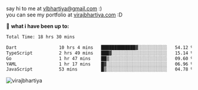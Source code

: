 say hi to me at [vlbhartiya@gmail.com](mailto:vlbhartiya@gmail.com) :)<br/>
you can see my portfolio at [virajbhartiya.com](https://virajbhartiya.com) :D<br/>


🚀 **what i have been up to:**

<!--START_SECTION:waka-->

```txt
Total Time: 18 hrs 30 mins

Dart                10 hrs 4 mins   █████████████▓░░░░░░░░░░░   54.12 %
TypeScript          2 hrs 49 mins   ███▓░░░░░░░░░░░░░░░░░░░░░   15.14 %
Go                  1 hr 47 mins    ██▒░░░░░░░░░░░░░░░░░░░░░░   09.60 %
YAML                1 hr 17 mins    █▓░░░░░░░░░░░░░░░░░░░░░░░   06.96 %
JavaScript          53 mins         █▒░░░░░░░░░░░░░░░░░░░░░░░   04.78 %
```

<!--END_SECTION:waka-->

<p align="left"> <img src="https://komarev.com/ghpvc/?username=virajbhartiya&color=blue" alt="virajbhartiya" /> </p>
